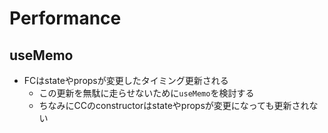 # Performance

## useMemo

- FCはstateやpropsが変更したタイミング更新される
    - この更新を無駄に走らせないために`useMemo`を検討する
    - ちなみにCCのconstructorはstateやpropsが変更になっても更新されない